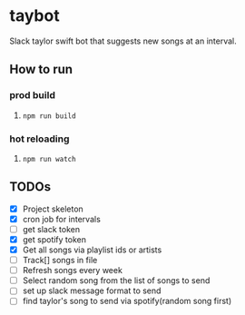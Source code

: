 # taybot
Slack taylor swift bot that suggests new songs at an interval.

## How to run

### prod build
1. `npm run build`

### hot reloading
1. `npm run watch`


## TODOs
- [x] Project skeleton
- [x] cron job for intervals
- [ ] get slack token
- [x] get spotify token
- [x] Get all songs via playlist ids or artists
- [ ] Track[] songs in file
- [ ] Refresh songs every week
- [ ] Select random song from the list of songs to send
- [ ] set up slack message format to send
- [ ] find taylor's song to send via spotify(random song first)
